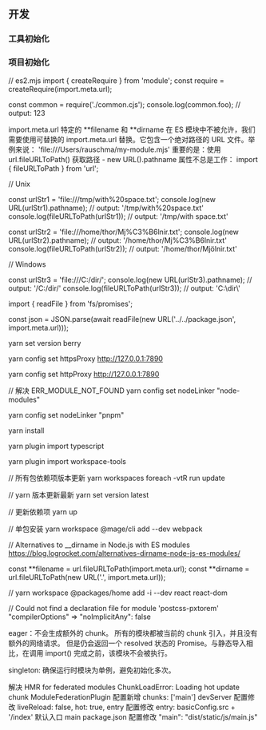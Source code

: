 ## 开发

### 工具初始化

### 项目初始化

// es2.mjs
import { createRequire } from 'module';
const require = createRequire(import.meta.url);

const common = require('./common.cjs');
console.log(common.foo); // output: 123

import.meta.url
特定的 **filename 和 **dirname 在 ES 模块中不被允许，我们需要使用可替换的 import.meta.url 替换。它包含一个绝对路径的 URL 文件。举例来说：
'file:///Users/rauschma/my-module.mjs'
重要的是：使用 url.fileURLToPath() 获取路径 - new URL().pathname 属性不总是工作：
import { fileURLToPath } from 'url';

// Unix

const urlStr1 = 'file:///tmp/with%20space.txt';
console.log(new URL(urlStr1).pathname);
// output: '/tmp/with%20space.txt'
console.log(fileURLToPath(urlStr1));
// output: '/tmp/with space.txt'

const urlStr2 = 'file:///home/thor/Mj%C3%B6lnir.txt';
console.log(new URL(urlStr2).pathname);
// output: '/home/thor/Mj%C3%B6lnir.txt'
console.log(fileURLToPath(urlStr2));
// output: '/home/thor/Mjölnir.txt'

// Windows

const urlStr3 = 'file:///C:/dir/';
console.log(new URL(urlStr3).pathname);
// output: '/C:/dir/'
console.log(fileURLToPath(urlStr3));
// output: 'C:\\dir\\'

import { readFile } from 'fs/promises';

const json = JSON.parse(await readFile(new URL('../../package.json', import.meta.url)));

yarn set version berry

yarn config set httpsProxy http://127.0.0.1:7890

yarn config set httpProxy http://127.0.0.1:7890

// 解决 ERR_MODULE_NOT_FOUND
yarn config set nodeLinker "node-modules"

yarn config set nodeLinker "pnpm"

yarn install

yarn plugin import typescript

yarn plugin import workspace-tools

// 所有包依赖项版本更新
yarn workspaces foreach -vtR run update

// yarn 版本更新最新
yarn set version latest

// 更新依赖项
yarn up

// 单包安装
yarn workspace @mage/cli add --dev webpack

// Alternatives to \_\_dirname in Node.js with ES modules
https://blog.logrocket.com/alternatives-dirname-node-js-es-modules/

const **filename = url.fileURLToPath(import.meta.url);
const **dirname = url.fileURLToPath(new URL('.', import.meta.url));

// yarn workspace @packages/home add -i --dev react react-dom

// Could not find a declaration file for module 'postcss-pxtorem'
"compilerOptions" => "noImplicitAny": false

eager：不会生成额外的 chunk。
所有的模块都被当前的 chunk 引入，并且没有额外的网络请求。
但是仍会返回一个 resolved 状态的 Promise。与静态导入相比，在调用 import() 完成之前，该模块不会被执行。

singleton: 确保运行时模块为单例，避免初始化多次。

解决 HMR for federated modules ChunkLoadError: Loading hot update chunk
ModuleFederationPlugin 配置新增 chunks: ['main']
devServer 配置修改 liveReload: false, hot: true,
entry 配置修改 entry: basicConfig.src + '/index' 默认入口 main
package.json 配置修改 "main": "dist/static/js/main.js"
